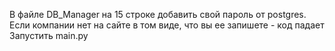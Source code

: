 В файле DB_Manager на 15 строке добавить свой пароль от postgres.
Eсли компании нет на сайте в том виде, что вы ее запишете - код падает
Запустить main.py
